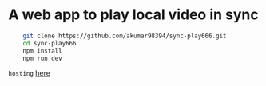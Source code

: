 # A web app to play local video in sync 


```bash
    git clone https://github.com/akumar98394/sync-play666.git
    cd sync-play666
    npm install
    npm run dev
```

`hosting` [here](http://localhost:5000/)